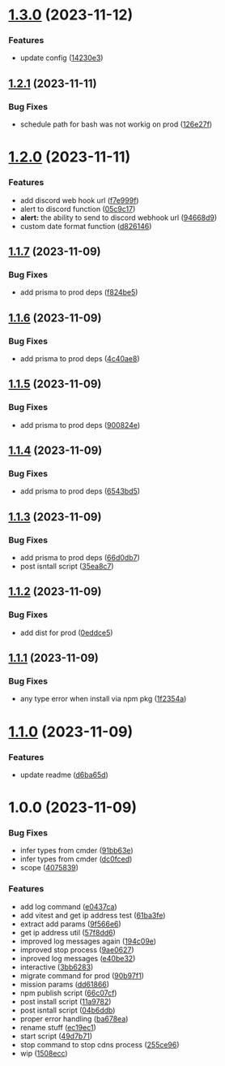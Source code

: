 # [1.3.0](https://github.com/wajeht/cdns/compare/v1.2.1...v1.3.0) (2023-11-12)

### Features

- update config ([14230e3](https://github.com/wajeht/cdns/commit/14230e37b025294334a99f6ab69a8698e8251983))

## [1.2.1](https://github.com/wajeht/cdns/compare/v1.2.0...v1.2.1) (2023-11-11)

### Bug Fixes

- schedule path for bash was not workig on prod ([126e27f](https://github.com/wajeht/cdns/commit/126e27f5996ac4d425da1d684c4e0cc04db2aed3))

# [1.2.0](https://github.com/wajeht/cdns/compare/v1.1.7...v1.2.0) (2023-11-11)

### Features

- add discord web hook url ([f7e999f](https://github.com/wajeht/cdns/commit/f7e999f5c26c5e646ab234a32ce1210b737c4d41))
- alert to discord function ([05c9c17](https://github.com/wajeht/cdns/commit/05c9c176b9f8762838ca2c74099263a696b067c0))
- **alert:** the ability to send to discord webhook url ([94668d9](https://github.com/wajeht/cdns/commit/94668d9f8be7bb497b846715427f9adb79033877))
- custom date format function ([d826146](https://github.com/wajeht/cdns/commit/d826146a07adf4b07a3d7ed28fb1f7a2d2f7993b))

## [1.1.7](https://github.com/wajeht/cdns/compare/v1.1.6...v1.1.7) (2023-11-09)

### Bug Fixes

- add prisma to prod deps ([f824be5](https://github.com/wajeht/cdns/commit/f824be5466e979e1a21126deaa8aa46d887ec514))

## [1.1.6](https://github.com/wajeht/cdns/compare/v1.1.5...v1.1.6) (2023-11-09)

### Bug Fixes

- add prisma to prod deps ([4c40ae8](https://github.com/wajeht/cdns/commit/4c40ae846342d62d780ca381f4ea48e8abddaf82))

## [1.1.5](https://github.com/wajeht/cdns/compare/v1.1.4...v1.1.5) (2023-11-09)

### Bug Fixes

- add prisma to prod deps ([900824e](https://github.com/wajeht/cdns/commit/900824e8e639d0761d1ce8cb7e7b7a047c777e14))

## [1.1.4](https://github.com/wajeht/cdns/compare/v1.1.3...v1.1.4) (2023-11-09)

### Bug Fixes

- add prisma to prod deps ([6543bd5](https://github.com/wajeht/cdns/commit/6543bd5b13902adbb8b4b3dde31248d42ea993d3))

## [1.1.3](https://github.com/wajeht/cdns/compare/v1.1.2...v1.1.3) (2023-11-09)

### Bug Fixes

- add prisma to prod deps ([66d0db7](https://github.com/wajeht/cdns/commit/66d0db733c9c003fcae6e0f2f72e219383fa4777))
- post isntall script ([35ea8c7](https://github.com/wajeht/cdns/commit/35ea8c7f7e5a34cfb2f8e1b30e1c7e19206433fb))

## [1.1.2](https://github.com/wajeht/cdns/compare/v1.1.1...v1.1.2) (2023-11-09)

### Bug Fixes

- add dist for prod ([0eddce5](https://github.com/wajeht/cdns/commit/0eddce5f1fecef61ec20ac93f84b3ccfed45a554))

## [1.1.1](https://github.com/wajeht/cdns/compare/v1.1.0...v1.1.1) (2023-11-09)

### Bug Fixes

- any type error when install via npm pkg ([1f2354a](https://github.com/wajeht/cdns/commit/1f2354ae2e92be5b4c7ba30e717ec1eb9d82dc99))

# [1.1.0](https://github.com/wajeht/cdns/compare/v1.0.0...v1.1.0) (2023-11-09)

### Features

- update readme ([d6ba65d](https://github.com/wajeht/cdns/commit/d6ba65dbfa42bcebb460e19529768d93dca13e1a))

# 1.0.0 (2023-11-09)

### Bug Fixes

- infer types from cmder ([91bb63e](https://github.com/wajeht/cdns/commit/91bb63e33cba4f0124970b9022fd592bc99df6ad))
- infer types from cmder ([dc0fced](https://github.com/wajeht/cdns/commit/dc0fced283e8ca1ef5903714456b22dd4189147a))
- scope ([4075839](https://github.com/wajeht/cdns/commit/4075839d47e081844bde2db07793e66e8242e13d))

### Features

- add log command ([e0437ca](https://github.com/wajeht/cdns/commit/e0437ca011c8b684b48b02ba369e40f6e794c5b5))
- add vitest and get ip address test ([61ba3fe](https://github.com/wajeht/cdns/commit/61ba3fe9a9d3cebcc26a128d6422f01b79743895))
- extract add params ([9f566e6](https://github.com/wajeht/cdns/commit/9f566e6da167bb93df805a722917b3be7ebdecbf))
- get ip address util ([57f8dd6](https://github.com/wajeht/cdns/commit/57f8dd6c1345ec1ca9ad4dd0e42a305205fb6113))
- improved log messages again ([194c09e](https://github.com/wajeht/cdns/commit/194c09e87b2d864390cc43cd08f11b801830f48c))
- improved stop process ([9ae0627](https://github.com/wajeht/cdns/commit/9ae0627bdb3f45088f7a375bc8e0e4e9f93460ee))
- inproved log messages ([e40be32](https://github.com/wajeht/cdns/commit/e40be32e5d560c2367eb2b4a7eda96c5509733b5))
- interactive ([3bb6283](https://github.com/wajeht/cdns/commit/3bb628356245b605c61560fdeada141ee5949e82))
- migrate command for prod ([90b97f1](https://github.com/wajeht/cdns/commit/90b97f1cbaee3ec74d81a07ae02582ce8fbb654e))
- mission params ([dd61866](https://github.com/wajeht/cdns/commit/dd61866119e3d00e66047f3fc0ef6dd6cbb2a4b5))
- npm publish script ([66c07cf](https://github.com/wajeht/cdns/commit/66c07cf0960585cc8fd1ba4967dfb3453c87fd31))
- post install script ([11a9782](https://github.com/wajeht/cdns/commit/11a978217dbbf03773a05ce657ead75143252908))
- post isntall script ([04b6ddb](https://github.com/wajeht/cdns/commit/04b6ddbb027111457614dfa0a5034d3e4c891cff))
- proper error handling ([ba678ea](https://github.com/wajeht/cdns/commit/ba678ea4df9f5bea6b2e29d5c7ce2039edaa4dc1))
- rename stuff ([ec19ec1](https://github.com/wajeht/cdns/commit/ec19ec1d5030e73197a6292bef811b84c74e1dad))
- start script ([49d7b71](https://github.com/wajeht/cdns/commit/49d7b71d1c0a145e37967338293bd915ac1c774f))
- stop command to stop cdns process ([255ce96](https://github.com/wajeht/cdns/commit/255ce969436a0b290601ef0ffcf7d4299c2b79cb))
- wip ([1508ecc](https://github.com/wajeht/cdns/commit/1508eccfb178549e66d1e2177677c1f259a77aab))
